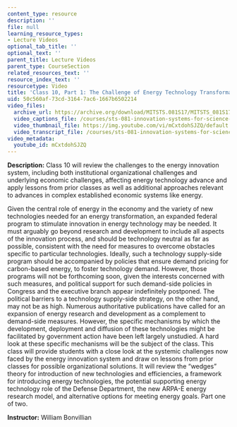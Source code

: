 ```yaml
---
content_type: resource
description: ''
file: null
learning_resource_types:
- Lecture Videos
optional_tab_title: ''
optional_text: ''
parent_title: Lecture Videos
parent_type: CourseSection
related_resources_text: ''
resource_index_text: ''
resourcetype: Video
title: 'Class 10, Part 1: The Challenge of Energy Technology Transformation'
uid: 50c560af-73cd-3164-7ac6-1667b6502214
video_files:
  archive_url: https://archive.org/download/MITSTS.081S17/MITSTS_081S17_Class10_1_300k.mp4
  video_captions_file: /courses/sts-081-innovation-systems-for-science-technology-energy-manufacturing-and-health-spring-2017/9499efaae1d6528795dadb9de680c26c_mCxtdohSJZQ.vtt
  video_thumbnail_file: https://img.youtube.com/vi/mCxtdohSJZQ/default.jpg
  video_transcript_file: /courses/sts-081-innovation-systems-for-science-technology-energy-manufacturing-and-health-spring-2017/61c1ac0422bdd423cc411b9f9b3e8f52_mCxtdohSJZQ.pdf
video_metadata:
  youtube_id: mCxtdohSJZQ
---
```


**Description:** Class 10 will review the challenges to the energy innovation system, including both institutional organizational challenges and underlying economic challenges, affecting energy technology advance and apply lessons from prior classes as well as additional approaches relevant to advances in complex established economic systems like energy. 

Given the central role of energy in the economy and the variety of new technologies needed for an energy transformation, an expanded federal program to stimulate innovation in energy technology may be needed. It must arguably go beyond research and development to include all aspects of the innovation process, and should be technology neutral as far as possible, consistent with the need for measures to overcome obstacles specific to particular technologies. Ideally, such a technology supply-side program should be accompanied by policies that ensure demand pricing for carbon-based energy, to foster technology demand. However, those programs will not be forthcoming soon, given the interests concerned with such measures, and political support for such demand-side policies in Congress and the executive branch appear indefinitely postponed. The political barriers to a technology supply-side strategy, on the other hand, may not be as high. Numerous authoritative publications have called for an expansion of energy research and development as a complement to demand-side measures. However, the specific mechanisms by which the development, deployment and diffusion of these technologies might be facilitated by government action have been left largely unstudied. A hard look at these specific mechanisms will be the subject of the class. This class will provide students with a close look at the systemic challenges now faced by the energy innovation system and draw on lessons from prior classes for possible organizational solutions. It will review the “wedges” theory for introduction of new technologies and efficiencies, a framework for introducing energy technologies, the potential supporting energy technology role of the Defense Department, the new ARPA-E energy research model, and alternative options for meeting energy goals. Part one of two.

**Instructor:** William Bonvillian